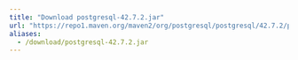```yaml
---
title: "Download postgresql-42.7.2.jar"
url: "https://repo1.maven.org/maven2/org/postgresql/postgresql/42.7.2/postgresql-42.7.2.jar"
aliases:
  - /download/postgresql-42.7.2.jar
---
```

